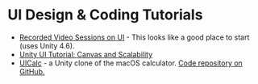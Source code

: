 # UI Design & Coding Tutorials

* [Recorded Video Sessions on UI](https://learn.unity.com/tutorial/live-sessions-on-ui) - This looks like a good place to start (uses Unity 4.6).
* [Unity UI Tutorial: Canvas and Scalability](https://cattrapstudios.com/blog/unity-ui-tutorial-canvas-and-scalability/)
* [UICalc](http://www.cwgtech.com/unityuitutorial/) - a Unity clone of the macOS calculator. [Code repository on GitHub.](https://github.com/cwgtech/UICalc)
